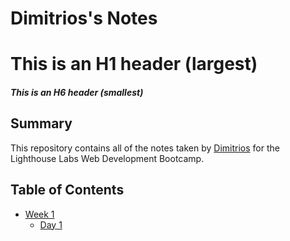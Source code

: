 # Dimitrios's Notes
# This is an H1 header (largest)
##### This is an H6 header (smallest)
## Summary
This repository contains all of the notes taken by [Dimitrios](https://github.com/Griego86) for the Lighthouse Labs Web Development Bootcamp.
## Table of Contents
* [Week 1](/Week_1)
  * [Day 1](/Week_1/Day_1/)
